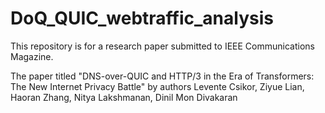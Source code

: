 # DoQ_QUIC_webtraffic_analysis
This repository is for a research paper submitted to IEEE Communications Magazine.

The paper titled "DNS-over-QUIC and HTTP/3 in the Era of Transformers: The New Internet Privacy Battle" by authors
Levente Csikor, Ziyue Lian, Haoran Zhang, Nitya Lakshmanan, Dinil Mon Divakaran
